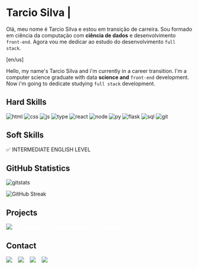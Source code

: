  

# **Tarcio Silva** |

Olá, meu nome é Tarcio Silva e estou em transição de carreira. Sou formado em ciência da computação com **ciência de dados** e desenvolvimento ``front-end``. Agora vou me dedicar ao estudo do desenvolvimento ``full stack``. 

[en/us]

Hello, my name's Tarcio Silva and i'm currently in a career transition. I'm a computer science graduate with data **science and** ``front-end`` development. Now i'm going to dedicate studying ``full stack`` development.

## Hard Skills
![html] ![css] ![js] ![type] ![react] ![node] ![py] ![flask] ![sql] ![git]

## Soft Skills
:white_check_mark: INTERMEDIATE ENGLISH LEVEL

## GitHub Statistics
![gitstats]

![GitHub Streak]

## Projects

<div 
    style=
        'display: flex; 
        gap: 1rem; 
        '
>
   <img src='https://img.shields.io/badge/GITHUB-000?style=for-the-badge&logo=github'>
   <a 
        href='https://github.com/tarciosilva?tab=repositories'
        style='
        color:#fff;
        text-decoration:none;
        font-weight:bold;
        '
   >
   Acesse aqui meus repositórios do github
   </a>  
</div>

## Contact
<div 
    style=
        'display: flex; 
        gap: 1rem; 
        '
>
   <a href='https://www.linkedin.com/in/tarciopsilva/' >
        <img src='https://img.shields.io/badge/LINKEDIN-000?style=for-the-badge&logo=linkedin'>
   </a>
    <a href='#' >
        <img src='https://img.shields.io/badge/INSTAGRAM-000?style=for-the-badge&logo=instagram'>
   </a>
    <a href='mailto:tarciopereirasilva@outlook.com' >
        <img src='https://img.shields.io/badge/ EMAIL-000?style=for-the-badge&logo=gmail'>
   </a>  
   <a href='https://api.whatsapp.com/send?phone=55839999999' >
        <img src='https://img.shields.io/badge/ WHATSAPP-000?style=for-the-badge&logo=whatsapp'>
   </a>   
</div>





[html]: https://img.shields.io/badge/HTML5-000?style=for-the-badge&logo=html5

[css]: https://img.shields.io/badge/CSS3-000?style=for-the-badge&logo=css3&logoColor=264CE4

[js]: https://img.shields.io/badge/JavaScript-000?style=for-the-badge&logo=javascript

[py]: https://img.shields.io/badge/Python-000?style=for-the-badge&logo=python

[react]: https://img.shields.io/badge/React-000?style=for-the-badge&logo=react

[sql]: https://img.shields.io/badge/POSTGRESQL-000?style=for-the-badge&logo=postgresql

[flask]: https://img.shields.io/badge/FLASK-000?style=for-the-badge&logo=flask

[node]: https://img.shields.io/badge/NODE-000?style=for-the-badge&logo=nodejs

[type]: https://img.shields.io/badge/TYPESCRIPT-000?style=for-the-badge&logo=typescript

[gitstats]: https://github-readme-stats.vercel.app/api?username=tarciosilva&show_icons=true&theme=radical

[github]: https://img.shields.io/badge/GITHUB-000?style=for-the-badge&logo=github

[git]: https://img.shields.io/badge/GIT-000?style=for-the-badge&logo=git

[linkedin]: https://img.shields.io/badge/LINKEDIN-000?style=for-the-badge&logo=linkedin

[GitHub Streak]: https://streak-stats.demolab.com?user=tarciosilva&theme=transparent&hide_border=true[def]
[def]: https://git.io/streak-stats